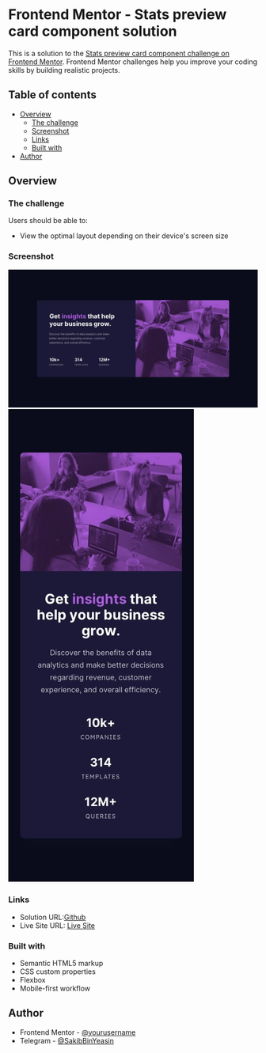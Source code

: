 # Frontend Mentor - Stats preview card component solution

This is a solution to the [Stats preview card component challenge on Frontend Mentor](https://www.frontendmentor.io/challenges/stats-preview-card-component-8JqbgoU62). Frontend Mentor challenges help you improve your coding skills by building realistic projects. 

## Table of contents

- [Overview](#overview)
  - [The challenge](#the-challenge)
  - [Screenshot](#screenshot)
  - [Links](#links)
  - [Built with](#built-with)
- [Author](#author)


## Overview

### The challenge

Users should be able to:

- View the optimal layout depending on their device's screen size

### Screenshot

![Desktop View](./design/desktop-design.jpg)
![Mobile View](./design/mobile-design.jpg)



### Links

- Solution URL:[Github](https://github.com/KhanSaheb17/FrontEndMentor-03)
- Live Site URL: [Live Site](https://khansaheb17.github.io/FrontEndMentor-03/)


### Built with

- Semantic HTML5 markup
- CSS custom properties
- Flexbox
- Mobile-first workflow



## Author

- Frontend Mentor - [@yourusername](https://www.frontendmentor.io/profile/KhanSaheb17)
- Telegram - [@SakibBinYeasin](https://t.me/SakibBinYeasin)


